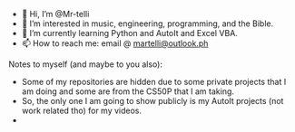 - 👋 Hi, I’m @Mr-telli
- 👀 I’m interested in music, engineering, programming, and the Bible.
- 🌱 I’m currently learning Python and AutoIt and Excel VBA.
- 📫 How to reach me: email @ martelli@outlook.ph

Notes to myself (and maybe to you also):
- Some of my repositories are hidden due to some private projects that I am doing and some are from the CS50P that I am taking.
- So, the only one I am going to show publicly is my AutoIt projects (not work related tho) for my videos.
- 
<!---
Mr-telli/Mr-telli is a ✨ special ✨ repository because its `README.md` (this file) appears on your GitHub profile.
You can click the Preview link to take a look at your changes.
--->
